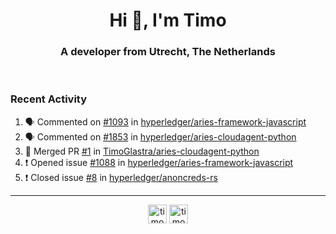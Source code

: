 <h1 align="center">Hi 👋, I'm Timo</h1>
<h3 align="center">A developer from Utrecht, The Netherlands</h3>
<br/>
<!-- https://github.com/rahuldkjain/github-profile-readme-generator --!>

<!--  <p align="left"><img src="https://github-readme-stats.vercel.app/api?username=timoglastra&show_icons=true&count_private=true&" alt="timoglastra" /></p> --!>

<!--
Github language stats
<p align="left"><img src="https://github-readme-stats.vercel.app/api/top-langs/?username=timoglastra&layout=compact" alt="timoglastra" /><p>
-->

<!-- Codestats language stats -->
<!-- <p align="left"><img src="https://codestats-readme.vercel.app/api/top-langs/?username=timoglastra&layout=compact&language_count=12" alt="timoglastra" /><p>    --!>
  
<h3>Recent Activity</h3>

<!--START_SECTION:activity-->
1. 🗣 Commented on [#1093](https://github.com/hyperledger/aries-framework-javascript/issues/1093) in [hyperledger/aries-framework-javascript](https://github.com/hyperledger/aries-framework-javascript)
2. 🗣 Commented on [#1853](https://github.com/hyperledger/aries-cloudagent-python/issues/1853) in [hyperledger/aries-cloudagent-python](https://github.com/hyperledger/aries-cloudagent-python)
3. 🎉 Merged PR [#1](https://github.com/TimoGlastra/aries-cloudagent-python/pull/1) in [TimoGlastra/aries-cloudagent-python](https://github.com/TimoGlastra/aries-cloudagent-python)
4. ❗️ Opened issue [#1088](https://github.com/hyperledger/aries-framework-javascript/issues/1088) in [hyperledger/aries-framework-javascript](https://github.com/hyperledger/aries-framework-javascript)
5. ❗️ Closed issue [#8](https://github.com/hyperledger/anoncreds-rs/issues/8) in [hyperledger/anoncreds-rs](https://github.com/hyperledger/anoncreds-rs)
<!--END_SECTION:activity-->

---

<p align="center">
<a href="https://twitter.com/timoglastra" target="blank"><img align="center" src="https://cdn.jsdelivr.net/npm/simple-icons@3.0.1/icons/twitter.svg" alt="timoglastra" height="30" width="30" /></a>
<a href="https://linkedin.com/in/timoglastra" target="blank"><img align="center" src="https://cdn.jsdelivr.net/npm/simple-icons@3.0.1/icons/linkedin.svg" alt="timoglastra" height="30" width="30" /></a>
</p>



